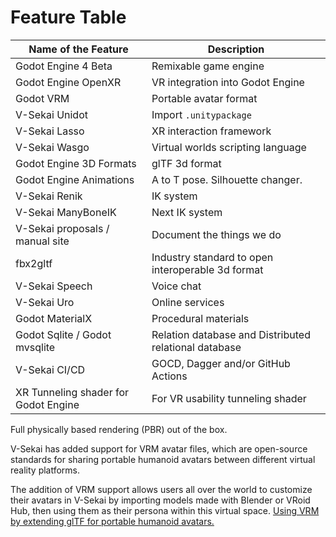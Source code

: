 # Feature Table

| Name of the Feature                  | Description                                           |
| ------------------------------------ | ----------------------------------------------------- |
| Godot Engine 4 Beta                  | Remixable game engine                                 |
| Godot Engine OpenXR                  | VR integration into Godot Engine                      |
| Godot VRM                            | Portable avatar format                                |
| V-Sekai Unidot                       | Import `.unitypackage`                                |
| V-Sekai Lasso                        | XR interaction framework                              |
| V-Sekai Wasgo                        | Virtual worlds scripting language                     |
| Godot Engine 3D Formats              | glTF 3d format                                        |
| Godot Engine Animations              | A to T pose. Silhouette changer.                      |
| V-Sekai Renik                        | IK system                                             |
| V-Sekai ManyBoneIK                   | Next IK system                                        |
| V-Sekai proposals / manual site      | Document the things we do                             |
| fbx2gltf                             | Industry standard to open interoperable 3d format     |
| V-Sekai Speech                       | Voice chat                                            |
| V-Sekai Uro                          | Online services                                       |
| Godot MaterialX                      | Procedural materials                                  |
| Godot Sqlite / Godot mvsqlite        | Relation database and Distributed relational database |
| V-Sekai CI/CD                        | GOCD, Dagger and/or GitHub Actions                    |
| XR Tunneling shader for Godot Engine | For VR usability tunneling shader                     |

Full physically based rendering (PBR) out of the box.

V-Sekai has added support for VRM avatar files, which are open-source standards for sharing portable humanoid avatars between different virtual reality platforms.

The addition of VRM support allows users all over the world to customize their avatars in V-Sekai by importing models made with Blender or VRoid Hub, then using them as their persona within this virtual space.
[Using VRM by extending glTF for portable humanoid avatars.](https://www.khronos.org/assets/uploads/developers/presentations/VRM-Extending-glTF-for-Portable-Humanoid-Avatars_SIGGRAPH-Asia_Nov19.pdf)
